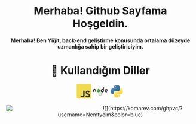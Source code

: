 <h1 align= "center"> Merhaba! Github Sayfama Hoşgeldin. </h1>

<h4 align="center" class="heading-element" dir="auto">Merhaba! Ben Yiğit, back-end geliştirme konusunda ortalama düzeyde uzmanlığa sahip bir geliştiriciyim.</h4>

<h1 align= "center">🚀 Kullandığım Diller</h1>

<p align="center" dir="auto">
<img src="https://raw.githubusercontent.com/devicons/devicon/master/icons/javascript/javascript-original.svg" alt="javascript" width="40" height="40" style="max-width: 100%;">
<img src="https://raw.githubusercontent.com/devicons/devicon/master/icons/nodejs/nodejs-original-wordmark.svg" alt="nodejs" width="40" height="40" style="max-width: 100%;">
<img src="https://raw.githubusercontent.com/devicons/devicon/master/icons/python/python-original.svg" alt="python" width="40" height="40" style="max-width: 100%;">

</p>
 </h2>

<center>
 <img align="left" width="45%" src="https://camo.githubusercontent.com/71ffb85f3fd78fe82c92a28c755c4f10980e6dd71c26031679ab93fda9d91f67/68747470733a2f2f636f756e742e6765746c6f6c692e636f6d2f6765742f403a70696b757368653f7468656d653d61736f756c" data-canonical-src="https://count.getloli.com/get/@:Nemtycim?theme=asoul" style="max-width: 100%;">
 ![](https://komarev.com/ghpvc/?username=Nemtycim&color=blue)</center>

